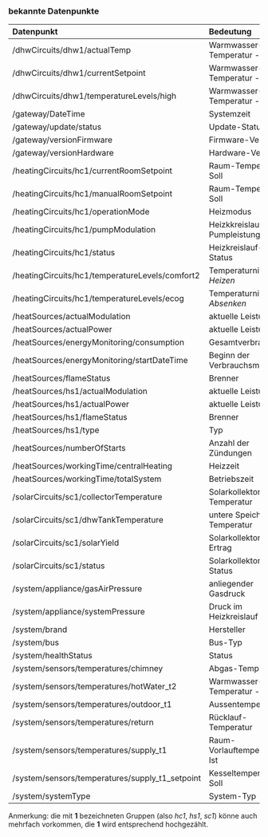 ### bekannte Datenpunkte

| Datenpunkt | Bedeutung | Variablentyp | Variablenprofil |
| :--------- | :-------- | :----------- | :-------------- |
| /dhwCircuits/dhw1/actualTemp | Warmwasser-Temperatur - Ist | Float | BuderusKM200.Celsius |
| /dhwCircuits/dhw1/currentSetpoint | Warmwasser-Temperatur - Soll | Float | BuderusKM200.Celsius |
| /dhwCircuits/dhw1/temperatureLevels/high | Warmwasser-Temperatur - Soll | Float | BuderusKM200.Celsius |
| /gateway/DateTime | Systemzeit | Integer | ~UnixTimestamp |
| /gateway/update/status | Update-Status | String | |
| /gateway/versionFirmware | Firmware-Version | String | |
| /gateway/versionHardware | Hardware-Version | String | |
| /heatingCircuits/hc1/currentRoomSetpoint | Raum-Temperatur - Soll | Float | BuderusKM200.Celsius |
| /heatingCircuits/hc1/manualRoomSetpoint | Raum-Temperatur - Soll | Float | BuderusKM200.Celsius |
| /heatingCircuits/hc1/operationMode | Heizmodus | Integer | BuderusKM200.Hc_OperationMode |
| /heatingCircuits/hc1/pumpModulation | Heizkkreislauf-Pumpleistung | Float | BuderusKM200.Percent |
| /heatingCircuits/hc1/status | Heizkreislauf-Status | Boolean | BuderusKM200.Status |
| /heatingCircuits/hc1/temperatureLevels/comfort2 | Temperaturniveau _Heizen_ | Float | BuderusKM200.Celsius |
| /heatingCircuits/hc1/temperatureLevels/ecog | Temperaturniveau _Absenken_ | Float | BuderusKM200.Celsius |
| /heatSources/actualModulation | aktuelle Leistung | Float | BuderusKM200.Percent |
| /heatSources/actualPower | aktuelle Leistung | Float | BuderusKM200.kW |
| /heatSources/energyMonitoring/consumption | Gesamtverbrauch | Float | BuderusKM200.kWh |
| /heatSources/energyMonitoring/startDateTime | Beginn der Verbrauchsmessung | Integer | ~UnixTimestamp |
| /heatSources/flameStatus | Brenner | Boolean | BuderusKM200.OnOff |
| /heatSources/hs1/actualModulation | aktuelle Leistung | Float | BuderusKM200.Percent |
| /heatSources/hs1/actualPower | aktuelle Leistung | Float | BuderusKM200.kW |
| /heatSources/hs1/flameStatus | Brenner | Boolean | BuderusKM200.OnOff |
| /heatSources/hs1/type | Typ | String | |
| /heatSources/numberOfStarts | Anzahl der Zündungen | Integer | |
| /heatSources/workingTime/centralHeating | Heizzeit | Integer | BuderusKM200.min |
| /heatSources/workingTime/totalSystem | Betriebszeit | Integer | BuderusKM200.min |
| /solarCircuits/sc1/collectorTemperature | Solarkollektor-Temperatur | Float | BuderusKM200.Celsius |
| /solarCircuits/sc1/dhwTankTemperature | untere Speicher-Temperatur | Float | BuderusKM200.Celsius |
| /solarCircuits/sc1/solarYield | Solarkollektor-Ertrag | Float | BuderusKM200.Wh |
| /solarCircuits/sc1/status | Solarkollektor-Status | Boolean | BuderusKM200.Status |
| /system/appliance/gasAirPressure | anliegender Gasdruck | float | BuderusKM200.Pascal |
| /system/appliance/systemPressure | Druck im Heizkreislauf | float | BuderusKM200.bar |
| /system/brand | Hersteller | String | |
| /system/bus | Bus-Typ | String | |
| /system/healthStatus | Status | Integer | BuderusKM200.HealthStatus |
| /system/sensors/temperatures/chimney | Abgas-Temperatur | Float | BuderusKM200.Celsius |
| /system/sensors/temperatures/hotWater_t2 | Warmwasser-Temperatur - Ist | Float | BuderusKM200.Celsius |
| /system/sensors/temperatures/outdoor_t1 | Aussentemperatur | Float | BuderusKM200.Celsius |
| /system/sensors/temperatures/return | Rücklauf-Temperatur | Float | BuderusKM200.Celsius |
| /system/sensors/temperatures/supply_t1 | Raum-Vorlauftemperatur - Ist | Float | BuderusKM200.Celsius |
| /system/sensors/temperatures/supply_t1_setpoint | Kesseltemperatur - Soll | Float | BuderusKM200.Celsius |
| /system/systemType | System-Typ | String | |

Anmerkung: die mit **1** bezeichneten Gruppen (also _hc1_, _hs1_, _sc1_) könne auch mehrfach vorkommen, die **1** wird entsprechend hochgezählt.
